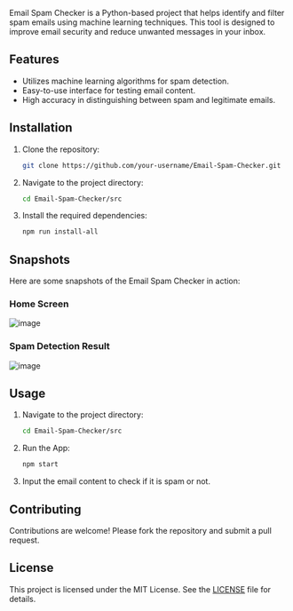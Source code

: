 Email Spam Checker is a Python-based project that helps identify and filter spam emails using machine learning techniques. This tool is designed to improve email security and reduce unwanted messages in your inbox.

## Features

- Utilizes machine learning algorithms for spam detection.
- Easy-to-use interface for testing email content.
- High accuracy in distinguishing between spam and legitimate emails.

## Installation

1. Clone the repository:
   ```bash
   git clone https://github.com/your-username/Email-Spam-Checker.git
   ```
2. Navigate to the project directory:
   ```bash
   cd Email-Spam-Checker/src
   ```
3. Install the required dependencies:
   ```bash
   npm run install-all
   ```
## Snapshots

Here are some snapshots of the Email Spam Checker in action:

### Home Screen
![image](https://github.com/user-attachments/assets/3d63f30b-d90c-40bb-9745-10452536d742)

### Spam Detection Result
![image](https://github.com/user-attachments/assets/3a75564a-1650-4358-b675-f2c988d269bf)

## Usage

1. Navigate to the project directory:

    ```bash
    cd Email-Spam-Checker/src
    ```

2. Run the App:
   ```bash
   npm start
   ```
3. Input the email content to check if it is spam or not.

## Contributing

Contributions are welcome! Please fork the repository and submit a pull request.

## License

This project is licensed under the MIT License. See the [LICENSE](LICENSE) file for details.
